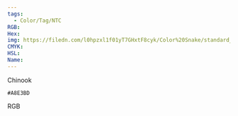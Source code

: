 ```yaml
---
tags:
  - Color/Tag/NTC
RGB:
Hex:
img: https://filedn.com/l0hpzxl1f01yT7GHxtF8cyk/Color%20Snake/standard_csv_to_svg//A8E3BD.svg
CMYK:
HSL:
Name:
---
```

Chinook
```palette
#A8E3BD
```
RGB
